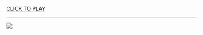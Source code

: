 
<a href="https://premium76.site?title=unblocked_games_motorcycle&ref=13M">CLICK TO PLAY</a></h3>
<hr>

<a href="https://premium76.site?title=unblocked_games_motorcycle&ref=13M"><img src="https://clearcache.store/games.png"></a>


